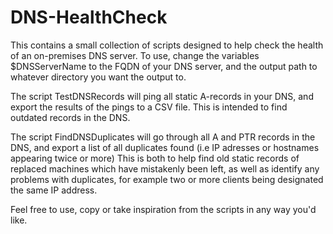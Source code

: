 # DNS-HealthCheck

This contains a small collection of scripts designed to help check the health of an on-premises DNS server.
To use, change the variables $DNSServerName to the FQDN of your DNS server, and the output path to whatever directory you want the output to.

The script TestDNSRecords will ping all static A-records in your DNS, and export the results of the pings to a CSV file.
This is intended to find outdated records in the DNS.

The script FindDNSDuplicates will go through all A and PTR records in the DNS, and export a list of all duplicates found (i.e IP adresses or hostnames appearing twice or more)
This is both to help find old static records of replaced machines which have mistakenly been left, as well as identify any problems with duplicates, for example two or more clients being designated the same IP address.

Feel free to use, copy or take inspiration from the scripts in any way you'd like.
